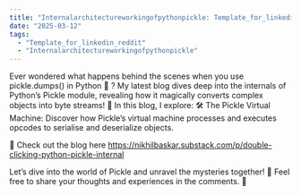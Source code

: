 ```yaml
---
title: "Internalarchitectureworkingofpythonpickle: Template_for_linkedin_reddit"
date: "2025-03-12"
tags:
  - "Template_for_linkedin_reddit"
  - "Internalarchitectureworkingofpythonpickle"
---
```


Ever wondered what happens behind the scenes when you use pickle.dumps() in Python 🐍 ? My latest blog dives deep into the internals of Python’s Pickle module, revealing how it magically converts complex objects into byte streams! 💫
In this blog, I explore:
🛠 The Pickle Virtual Machine: Discover how Pickle’s virtual machine processes and executes opcodes to serialise and deserialize objects.

🔗 Check out the blog here https://nikhilbaskar.substack.com/p/double-clicking-python-pickle-internal

Let’s dive into the world of Pickle and unravel the mysteries together! 🌟 Feel free to share your thoughts and experiences in the comments. 💬